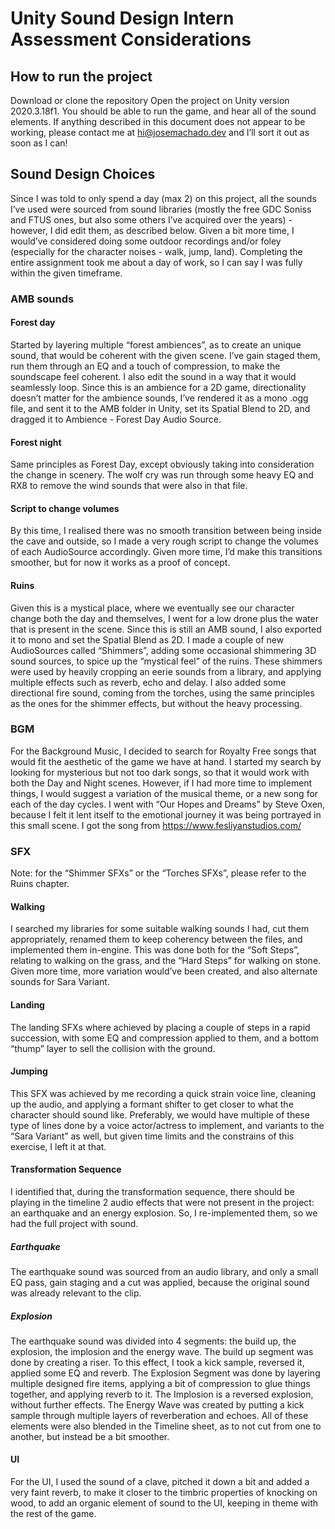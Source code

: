 # Unity Sound Design Intern Assessment Considerations

## How to run the project
Download or clone the repository
Open the project on Unity version 2020.3.18f1.
You should be able to run the game, and hear all of the sound elements.
If anything described in this document does not appear to be working, please contact me at hi@josemachado.dev and I’ll sort it out as soon as I can!

## Sound Design Choices
Since I was told to only spend a day (max 2) on this project, all the sounds I’ve used were sourced from sound libraries (mostly the free GDC Soniss and FTUS ones, but also some others I’ve acquired over the years) - however, I did edit them, as described below. Given a bit more time, I would’ve considered doing some outdoor recordings and/or foley (especially for the character noises - walk, jump, land).
Completing the entire assignment took me about a day of work, so I can say I was fully within the given timeframe.

### AMB sounds
#### Forest day
Started by layering multiple “forest ambiences”, as to create an unique sound, that would be coherent with the given scene. I’ve gain staged them, run them through an EQ and a touch of compression, to make the soundscape feel coherent. I also edit the sound in a way that it would seamlessly loop. Since this is an ambience for a 2D game, directionality doesn’t matter for the ambience sounds, I’ve rendered it as a mono .ogg file, and sent it to the AMB folder in Unity, set its Spatial Blend to 2D, and dragged it to Ambience - Forest Day Audio Source.
#### Forest night
Same principles as Forest Day, except obviously taking into consideration the change in scenery. The wolf cry was run through some heavy EQ and RX8 to remove the wind sounds that were also in that file.
#### Script to change volumes
By this time, I realised there was no smooth transition between being inside the cave and outside, so I made a very rough script to change the volumes of each AudioSource accordingly. Given more time, I’d make this transitions smoother, but for now it works as a proof of concept.
#### Ruins
Given this is a mystical place, where we eventually see our character change both the day and themselves, I went for a low drone plus the water that is present in the scene. Since this is still an AMB sound, I also exported it to mono and set the Spatial Blend as 2D. I made a couple of new AudioSources called “Shimmers”, adding some occasional shimmering 3D sound sources, to spice up the “mystical feel” of the ruins. These shimmers were used by heavily cropping an eerie sounds from a library, and applying multiple effects such as reverb, echo and delay. I also added some directional fire sound, coming from the torches, using the same principles as the ones for the shimmer effects, but without the heavy processing.

### BGM
For the Background Music, I decided to search for Royalty Free songs that would fit the aesthetic of the game we have at hand. I started my search by looking for mysterious but not too dark songs, so that it would work with both the Day and Night scenes. However, if I had more time to implement things, I would suggest a variation of the musical theme, or a new song for each of the day cycles.
I went with “Our Hopes and Dreams” by Steve Oxen, because I felt it lent itself to the emotional journey it was being portrayed in this small scene. I got the song from https://www.fesliyanstudios.com/

### SFX
Note: for the “Shimmer SFXs” or the “Torches SFXs”, please refer to the Ruins chapter.
#### Walking
I searched my libraries for some suitable walking sounds I had, cut them appropriately, renamed them to keep coherency between the files, and implemented them in-engine. This was done both for the “Soft Steps”, relating to walking on the grass, and the “Hard Steps” for walking on stone.
Given more time, more variation would’ve been created, and also alternate sounds for Sara Variant.
#### Landing
The landing SFXs where achieved by placing a couple of steps in a rapid succession, with some EQ and compression applied to them, and a bottom “thump” layer to sell the collision with the ground.
#### Jumping
This SFX was achieved by me recording a quick strain voice line, cleaning up the audio, and applying a formant shifter to get closer to what the character should sound like. Preferably, we would have multiple of these type of lines done by a voice actor/actress to implement, and variants to the “Sara Variant” as well, but given time limits and the constrains of this exercise, I left it at that.
#### Transformation Sequence
I identified that, during the transformation sequence, there should be playing in the timeline 2 audio effects that were not present in the project: an earthquake and an energy explosion. So, I re-implemented them, so we had the full project with sound.
##### Earthquake
The earthquake sound was sourced from an audio library, and only a small EQ pass, gain staging and a cut was applied, because the original sound was already relevant to the clip.
##### Explosion
The earthquake sound was divided into 4 segments: the build up, the explosion, the implosion and the energy wave.
The build up segment was done by creating a riser. To this effect, I took a kick sample, reversed it, applied some EQ and reverb.
The Explosion Segment was done by layering multiple designed fire items, applying a bit of compression to glue things together, and applying reverb to it.
The Implosion is a reversed explosion, without further effects.
The Energy Wave was created by putting a kick sample through multiple layers of reverberation and echoes.
All of these elements were also blended in the Timeline sheet, as to not cut from one to another, but instead be a bit smoother.

#### UI
For the UI, I used the sound of a clave, pitched it down a bit and added a very faint reverb, to make it closer to the timbric properties of knocking on wood, to add an organic element of sound to the UI, keeping in theme with the rest of the game.
